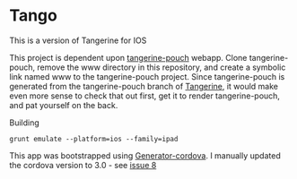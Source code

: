 # Tango

This is a version of Tangerine for IOS

This project is dependent upon [tangerine-pouch](http://github.com/chrisekelley/tangerine-pouch) webapp. Clone tangerine-pouch,
remove the www directory in this repository, and create a symbolic link named www to the tangerine-pouch project.
Since tangerine-pouch is generated from the tangerine-pouch branch of [Tangerine](http://github.com/chrisekelley/tangerine-pouch),
it would make even more sense to check that out first, get it to render tangerine-pouch, and pat yourself on the back.

Building

    grunt emulate --platform=ios --family=ipad

This app was bootstrapped using [Generator-cordova](https://github.com/dangeross/generator-cordova). I manually updated
the cordova version to 3.0 - see [issue 8](https://github.com/dangeross/generator-cordova/issues/8) 

